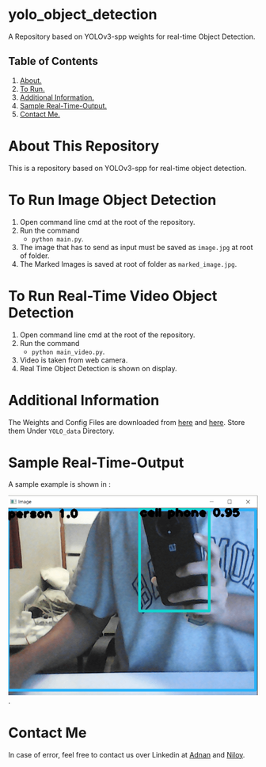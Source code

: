# yolo_object_detection
A Repository based on YOLOv3-spp weights for real-time Object Detection.

## Table of Contents
1. [ About. ](#about)
2. [ To Run. ](#run)
3. [ Additional Information. ](#info)
4. [ Sample Real-Time-Output. ](#op)
5. [ Contact Me. ](#contact)


<a name="about"></a>
# About This Repository
This is a repository based on YOLOv3-spp for real-time object detection.

<a name="run"></a>
# To Run Image Object Detection
1.  Open command line cmd at the root of the repository.
2.  Run the command
    - `python main.py`.
3. The image that has to send as input must be saved as `image.jpg` at root of folder.
4. The Marked Images is saved at root of folder as `marked_image.jpg`.

# To Run Real-Time Video Object Detection
1.  Open command line cmd at the root of the repository.
2.  Run the command
    - `python main_video.py`.
3. Video is taken from web camera.
4. Real Time Object Detection is shown on display.

<a name="info"></a>
# Additional Information

The Weights and Config Files are downloaded from [here](https://pjreddie.com/darknet/yolo/) and [here](https://github.com/pjreddie/darknet/blob/master/data/coco.names).
Store them Under `YOLO_data` Directory.

<a name="op"></a>
# Sample Real-Time-Output
A sample example is shown in :

![Output](Real-Time-Video-Output.png).

<a name="contact"></a>
# Contact Me
In case of error, feel free to contact us over Linkedin at [Adnan](https://www.linkedin.com/in/adnan-karol-aa1666179/) and [Niloy](https://www.linkedin.com/in/niloy-chakraborty/).